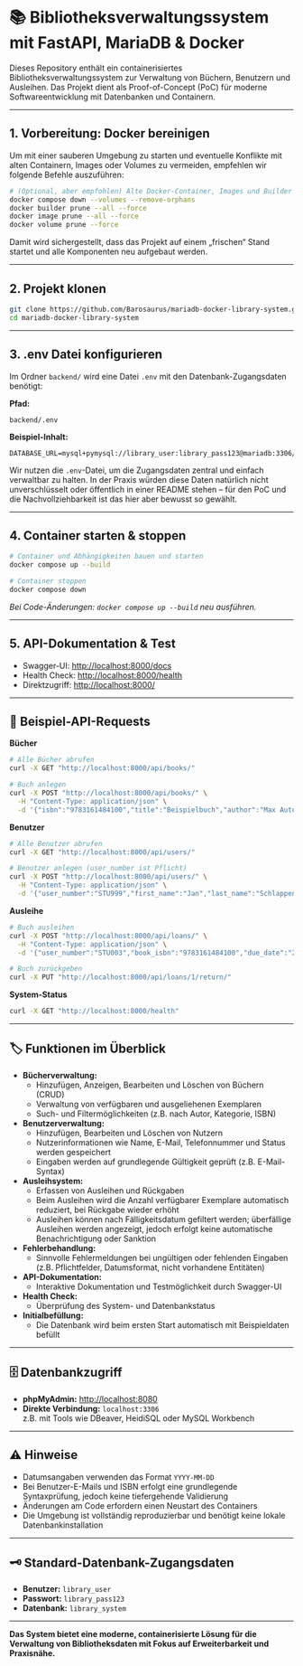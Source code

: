 # 📚 Bibliotheksverwaltungssystem mit FastAPI, MariaDB & Docker

Dieses Repository enthält ein containerisiertes Bibliotheksverwaltungssystem zur Verwaltung von Büchern, Benutzern und Ausleihen. Das Projekt dient als Proof-of-Concept (PoC) für moderne Softwareentwicklung mit Datenbanken und Containern.

---

## 1. Vorbereitung: Docker bereinigen

Um mit einer sauberen Umgebung zu starten und eventuelle Konflikte mit alten Containern, Images oder Volumes zu vermeiden, empfehlen wir folgende Befehle auszuführen:

```bash
# (Optional, aber empfohlen) Alte Docker-Container, Images und Builder entfernen
docker compose down --volumes --remove-orphans
docker builder prune --all --force
docker image prune --all --force
docker volume prune --force
```

Damit wird sichergestellt, dass das Projekt auf einem „frischen“ Stand startet und alle Komponenten neu aufgebaut werden.

---

## 2. Projekt klonen

```bash
git clone https://github.com/Barosaurus/mariadb-docker-library-system.git
cd mariadb-docker-library-system
```

---

## 3. .env Datei konfigurieren

Im Ordner `backend/` wird eine Datei `.env` mit den Datenbank-Zugangsdaten benötigt:

**Pfad:**  
```
backend/.env
```

**Beispiel-Inhalt:**  
```env
DATABASE_URL=mysql+pymysql://library_user:library_pass123@mariadb:3306/library_system
```

Wir nutzen die `.env`-Datei, um die Zugangsdaten zentral und einfach verwaltbar zu halten. In der Praxis würden diese Daten natürlich nicht unverschlüsselt oder öffentlich in einer README stehen – für den PoC und die Nachvollziehbarkeit ist das hier aber bewusst so gewählt.

---

## 4. Container starten & stoppen

```bash
# Container und Abhängigkeiten bauen und starten
docker compose up --build

# Container stoppen
docker compose down
```

*Bei Code-Änderungen: `docker compose up --build` neu ausführen.*

---

## 5. API-Dokumentation & Test

- Swagger-UI: [http://localhost:8000/docs](http://localhost:8000/docs)
- Health Check: [http://localhost:8000/health](http://localhost:8000/health)
- Direktzugriff: [http://localhost:8000/](http://localhost:8000/)

---

## 🧪 Beispiel-API-Requests

**Bücher**
```bash
# Alle Bücher abrufen
curl -X GET "http://localhost:8000/api/books/"

# Buch anlegen
curl -X POST "http://localhost:8000/api/books/" \
  -H "Content-Type: application/json" \
  -d '{"isbn":"9783161484100","title":"Beispielbuch","author":"Max Autor","category":"Technik","publication_year":2023,"total_copies":2,"available_copies":2}'
```

**Benutzer**
```bash
# Alle Benutzer abrufen
curl -X GET "http://localhost:8000/api/users/"

# Benutzer anlegen (user_number ist Pflicht)
curl -X POST "http://localhost:8000/api/users/" \
  -H "Content-Type: application/json" \
  -d '{"user_number":"STU999","first_name":"Jan","last_name":"Schlappen","email":"jan@uni.de","phone":"122333","status":"active"}'
```

**Ausleihe**
```bash
# Buch ausleihen
curl -X POST "http://localhost:8000/api/loans/" \
  -H "Content-Type: application/json" \
  -d '{"user_number":"STU003","book_isbn":"9783161484100","due_date":"2025-09-02"}'

# Buch zurückgeben
curl -X PUT "http://localhost:8000/api/loans/1/return/"
```

**System-Status**
```bash
curl -X GET "http://localhost:8000/health"
```

---

## 🏷️ Funktionen im Überblick

- **Bücherverwaltung:** 
  - Hinzufügen, Anzeigen, Bearbeiten und Löschen von Büchern (CRUD)
  - Verwaltung von verfügbaren und ausgeliehenen Exemplaren
  - Such- und Filtermöglichkeiten (z.B. nach Autor, Kategorie, ISBN)
- **Benutzerverwaltung:** 
  - Hinzufügen, Bearbeiten und Löschen von Nutzern
  - Nutzerinformationen wie Name, E-Mail, Telefonnummer und Status werden gespeichert
  - Eingaben werden auf grundlegende Gültigkeit geprüft (z.B. E-Mail-Syntax)
- **Ausleihsystem:** 
  - Erfassen von Ausleihen und Rückgaben
  - Beim Ausleihen wird die Anzahl verfügbarer Exemplare automatisch reduziert, bei Rückgabe wieder erhöht
  - Ausleihen können nach Fälligkeitsdatum gefiltert werden; überfällige Ausleihen werden angezeigt, jedoch erfolgt keine automatische Benachrichtigung oder Sanktion
- **Fehlerbehandlung:** 
  - Sinnvolle Fehlermeldungen bei ungültigen oder fehlenden Eingaben (z.B. Pflichtfelder, Datumsformat, nicht vorhandene Entitäten)
- **API-Dokumentation:** 
  - Interaktive Dokumentation und Testmöglichkeit durch Swagger-UI
- **Health Check:** 
  - Überprüfung des System- und Datenbankstatus
- **Initialbefüllung:** 
  - Die Datenbank wird beim ersten Start automatisch mit Beispieldaten befüllt

---

## 🗄️ Datenbankzugriff

- **phpMyAdmin:** [http://localhost:8080](http://localhost:8080)
- **Direkte Verbindung:** `localhost:3306`  
  z.B. mit Tools wie DBeaver, HeidiSQL oder MySQL Workbench

---

## ⚠️ Hinweise

- Datumsangaben verwenden das Format `YYYY-MM-DD`
- Bei Benutzer-E-Mails und ISBN erfolgt eine grundlegende Syntaxprüfung, jedoch keine tiefergehende Validierung
- Änderungen am Code erfordern einen Neustart des Containers
- Die Umgebung ist vollständig reproduzierbar und benötigt keine lokale Datenbankinstallation

---

## 🗝️ Standard-Datenbank-Zugangsdaten

- **Benutzer:** `library_user`
- **Passwort:** `library_pass123`
- **Datenbank:** `library_system`

---

**Das System bietet eine moderne, containerisierte Lösung für die Verwaltung von Bibliotheksdaten mit Fokus auf Erweiterbarkeit und Praxisnähe.**